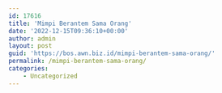 ```yaml
---
id: 17616
title: 'Mimpi Berantem Sama Orang'
date: '2022-12-15T09:36:10+00:00'
author: admin
layout: post
guid: 'https://bos.awn.biz.id/mimpi-berantem-sama-orang/'
permalink: /mimpi-berantem-sama-orang/
categories:
    - Uncategorized
---
```


